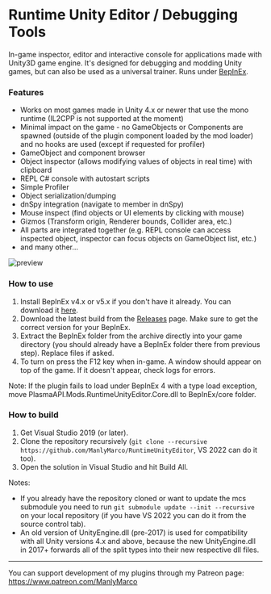 # Runtime Unity Editor / Debugging Tools
In-game inspector, editor and interactive console for applications made with Unity3D game engine. It's designed for debugging and modding Unity games, but can also be used as a universal trainer. Runs under [BepInEx](https://github.com/BepInEx/BepInEx).

### Features
- Works on most games made in Unity 4.x or newer that use the mono runtime (IL2CPP is not supported at the moment)
- Minimal impact on the game - no GameObjects or Components are spawned (outside of the plugin component loaded by the mod loader) and no hooks are used (except if requested for profiler)
- GameObject and component browser
- Object inspector (allows modifying values of objects in real time) with clipboard
- REPL C# console with autostart scripts
- Simple Profiler
- Object serialization/dumping
- dnSpy integration (navigate to member in dnSpy)
- Mouse inspect (find objects or UI elements by clicking with mouse)
- Gizmos (Transform origin, Renderer bounds, Collider area, etc.)
- All parts are integrated together (e.g. REPL console can access inspected object, inspector can focus objects on GameObject list, etc.)
- and many other...

![preview](https://user-images.githubusercontent.com/39247311/208912018-014154e1-7ad8-4df0-a4a3-662c334ccedc.jpg)

### How to use
1. Install BepInEx v4.x or v5.x if you don't have it already. You can download it [here](https://github.com/BepInEx/BepInEx
).
2. Download the latest build from the [Releases](https://github.com/ManlyMarco/RuntimeUnityEditor/releases) page. Make sure to get the correct version for your BepInEx.
3. Extract the BepInEx folder from the archive directly into your game directory (you should already have a BepInEx folder there from previous step). Replace files if asked.
4. To turn on press the F12 key when in-game. A window should appear on top of the game. If it doesn't appear, check logs for errors.

Note: If the plugin fails to load under BepInEx 4 with a type load exception, move PlasmaAPI.Mods.RuntimeUnityEditor.Core.dll to BepInEx/core folder.

### How to build
1. Get Visual Studio 2019 (or later).
2. Clone the repository recursively (`git clone --recursive https://github.com/ManlyMarco/RuntimeUnityEditor`, VS 2022 can do it too). 
3. Open the solution in Visual Studio and hit Build All.

Notes:
- If you already have the repository cloned or want to update the mcs submodule you need to run `git submodule update --init --recursive` on your local repository (if you have VS 2022 you can do it from the source control tab).
- An old version of UnityEngine.dll (pre-2017) is used for compatibility with all Unity versions 4.x and above, because the new UnityEngine.dll in 2017+ forwards all of the split types into their new respective dll files.

---

You can support development of my plugins through my Patreon page: https://www.patreon.com/ManlyMarco
